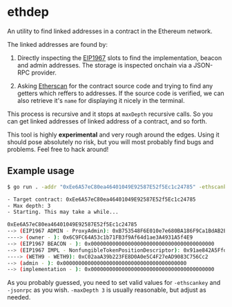 # ethdep

An utility to find linked addresses in a contract in the Ethereum network.

The linked addresses are found by:

1. Directly inspecting the [EIP1967](https://eips.ethereum.org/EIPS/eip-1967) slots to find the implementation, beacon and admin addresses. The storage is inspected onchain via a JSON-RPC provider.

2. Asking [Etherscan](https://etherscan.io/) for the contract source code and trying to find any getters which reffers to addresses. If the source code is verified, we can also retrieve it's `name` for displaying it nicely in the terminal.

This process is recursive and it stops at `maxDepth` recursive calls. So you can get linked addresses of linked address of a contract, and so forth.


This tool is highly **experimental** and very rough around the edges. Using it should pose absolutely no risk, but you will most probably find bugs and problems. Feel free to hack around!

## Example usage


``` sh
$ go run . -addr "0xEe6A57eC80ea46401049E92587E52f5Ec1c24785" -ethscankey $ETHERSCAN_API -jsonrpc $INFURA_MAINNET -maxDepth 3

- Target contract: 0xEe6A57eC80ea46401049E92587E52f5Ec1c24785
- Max depth: 3
- Starting. This may take a while...

0xEe6A57eC80ea46401049E92587E52f5Ec1c24785
--> (EIP1967 ADMIN - ProxyAdmin): 0xB753548F6E010e7e680BA186F9Ca1BdAB2E90cf2
----> (owner - ): 0x6C9FC64A53c1b71FB3f9Af64d1ae3A4931A5f4E9
--> (EIP1967 BEACON - ): 0x0000000000000000000000000000000000000000
--> (EIP1967 IMPL - NonfungibleTokenPositionDescriptor): 0x91ae842A5Ffd8d12023116943e72A606179294f3
----> (WETH9 - WETH9): 0xC02aaA39b223FE8D0A0e5C4F27eAD9083C756Cc2
--> (admin - ): 0x0000000000000000000000000000000000000000
--> (implementation - ): 0x0000000000000000000000000000000000000000
```

As you probably guessed, you need to set valid values for `-ethscankey` and `-jsonrpc` as you wish. `-maxDepth 3` is usually reasonable, but adjust as needed.
